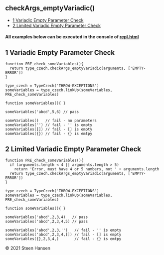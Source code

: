
## checkArgs_emptyVariadic()

  -  [1 Variadic Empty Parameter Check](#variadic-empty-parameter-check)  
  -  [2 Limited Variadic Empty Parameter Check](#limited-variadic-empty-parameter-check)  

#### All examples below can be executed in the console of [repl.html](../../test-collection/repl.html)

## 1 Variadic Empty Parameter Check<a name="variadic-empty-parameter-check"></a>
  
```
function PRE_check_someVariables(){
  return type_czech.checkArgs_emptyVariadic(arguments, ['EMPTY-ERROR'])
}

type_czech = TypeCzech('THROW-EXCEPTIONS')
someVariables = type_czech.linkUp(someVariables, PRE_check_someVariables) 

function someVariables(){ }

someVariables('abcd',5,6) // pass

someVariables()   // fail - no parameters
someVariables('') // fail - '' is empty
someVariables([]) // fail - [] is empty
someVariables({}) // fail - {} is emtpy
```

## 2 Limited Variadic Empty Parameter  Check<a name="limited-variadic-empty-parameter-check"></a>
  
```
function PRE_check_someVariables(){
  if (arguments.length < 4 || arguments.length > 5) 
    return 'Error, must have 4 or 5 numbers, not ' + arguments.length
  return type_czech.checkArgs_emptyVariadic(arguments, ['EMPTY-ERROR'])
}

type_czech = TypeCzech('THROW-EXCEPTIONS')
someVariables = type_czech.linkUp(someVariables, PRE_check_someVariables) 

function someVariables(){ }

someVariables('abcd',2,3,4)   // pass
someVariables('abcd',2,3,4,5) // pass

someVariables('abcd',2,3,'')   // fail - '' is empty   
someVariables('abcd',2,3,4,[]) // fail - [] is empty   
someVariables({},2,3,4,)       // fail - {} is emtpy

```







 &copy; 2021 Steen Hansen



